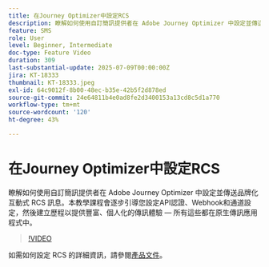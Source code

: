```yaml
---
title: 在Journey Optimizer中設定RCS
description: 瞭解如何使用自訂簡訊提供者在 Adobe Journey Optimizer 中設定並傳送品牌化互動式 RCS 訊息。本教學課程會逐步引導您設定API認證、Webhook和通道設定，然後建立歷程以提供豐富、個人化的傳訊體驗 — 所有這些都在原生傳訊應用程式中。
feature: SMS
role: User
level: Beginner, Intermediate
doc-type: Feature Video
duration: 309
last-substantial-update: 2025-07-09T00:00:00Z
jira: KT-18333
thumbnail: KT-18333.jpeg
exl-id: 64c9012f-8b00-48ec-b35e-42b5f2d878ed
source-git-commit: 24e64811b4e0ad8fe2d3400153a13cd8c5d1a770
workflow-type: tm+mt
source-wordcount: '120'
ht-degree: 43%

---
```


# 在Journey Optimizer中設定RCS

瞭解如何使用自訂簡訊提供者在 Adobe Journey Optimizer 中設定並傳送品牌化互動式 RCS 訊息。本教學課程會逐步引導您設定API認證、Webhook和通道設定，然後建立歷程以提供豐富、個人化的傳訊體驗 — 所有這些都在原生傳訊應用程式中。

>[!VIDEO](https://video.tv.adobe.com/v/3464755/?learn=on&enablevpops)

如需如何設定 RCS 的詳細資訊，請參閱[產品文件](https://experienceleague.adobe.com/zh-hant/docs/journey-optimizer/using/channels/sms/configure-sms/sms-configuration)。
